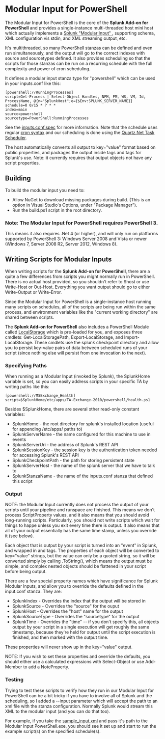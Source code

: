 Modular Input for PowerShell
============================

The Modular Input for PowerShell is the core of the **Splunk Add-on for PowerShell** and provides a single-instance multi-threaded host mini host
which actually implements a [Splunk "Modular Input" ](http://docs.splunk.com/Documentation/Splunk/latest/AdvancedDev/ModInputsIntro), 
supporting schema, XML configuration vis stdin, and XML streaming output, etc.

It's multithreaded, so many PowerShell stanzas can be defined and even run simultaneously, 
and the output will go to the correct indexes with source and sourcetypes defined.
It also provides scheduling so that the scripts for those stanzas can be run on a 
recurring schedule with the full complexity and power of cron scheduling.

It defines a modular input stanza type for "powershell" which can be used in your inputs.conf like this:

    [powershell://RunningProcesses]
    script=Get-Process | Select-Object Handles, NPM, PM, WS, VM, Id, ProcessName, @{n="SplunkHost";e={$Env:SPLUNK_SERVER_NAME}}
    schedule=0 0/15 * ? * *
    index=main
    source=powershell
    sourcetype=PowerShell:RunningProcesses

See the [inputs.conf.spec]() for more information. 
Note that the schedule uses regular [cron syntax](http://quartznet.sourceforge.net/tutorial/lesson_6.html)
and our scheduling is done using the [Quartz.Net Task Scheduler](http://quartznet.sourceforge.net/).

The host automatically converts all output to key="value" format based on public properties,
and packages the output inside <data> tags and <event> tags for Splunk's use.
Note: it currently requires that output objects not have any script properties.

Building
------------

To build the modular input you need to:

* Allow NuGet to download missing packages during build.  (This is an option in Visual Studio's Options, under "Package Manager").
* Run the build.ps1 script in the root directory.

### Note: The Modular Input for PowerShell requires PowerShell 3.

This means it also requires .Net 4 (or higher), and will only run on platforms supported by PowerShell 3: Windows Server 2008 and Vista or newer (Windows 7, Server 2008 R2, Server 2012, Windows 8).

Writing Scripts for Modular Inputs
----------------------------------

When writing scripts for the **Splunk Add-on for PowerShell**,
there are a quite a few differences from scripts you might normally run in PowerShell.
There is no actual host provided, so you shouldn't refer to $host or use Write-Host or Out-Host. 
Everything you want output should go to either Write-Output or Write-Error.

Since the Modular Input for PowerShell is a single-instance host running many scripts on schedules, 
all of the scripts are being run within the same process, 
and environment variables like the "current working directory" are shared between scripts.

The **Splunk Add-on for PowerShell** also includes a PowerShell Module called [LocalStorage](https://github.com/splunk/splunk-powershell-modularinput/tree/master/Package/windows_x86/bin/Modules/LocalStorage) 
which is pre-loaded for you, and exposes three cmdlets: Get-LocalStoragePath, Export-LocalStorage, and Import-LocalStorage. 
These cmdlets use the splunk checkpoint directory and allow you to persist 
key-value pairs of data between scheduled runs of your script 
(since nothing else will persist from one invocation to the next).

### Specifying Paths

When running as a Modular Input (invoked by Splunk), the SplunkHome variable is set, 
so you can easily address scripts in your specific TA by writing paths like this:

    [powershell://MSExchange_Health]
    script=$SplunkHome/etc/apps/TA-Exchange-2010/powershell/health.ps1

Besides $SplunkHome, there are several other read-only constant variables:

* SplunkHome - the root directory for splunk's installed location (useful for appending /etc/apps/ paths to)
* SplunkServerName - the name configured for this machine to use in events
* SplunkServerUri - the address of Splunk's REST API
* SplunkSessionKey - the session key is the authentication token needed for accessing Splunk's REST API
* SplunkCheckpointPath - the path for storing persistent state
* SplunkServerHost - the name of the splunk server that we have to talk to
* SplunkStanzaName -  the name of the inputs.conf stanza that defined this script

### Output

NOTE: the Modular Input currently does not process the output of your scripts until your pipeline and runspace are finished.
This means we don't process ScriptProperty values, and it also means that you should avoid long-running scripts.
Particularly, you should not write scripts which wait for things to happe unless you exit every time there is output.
It also means that all of your output essentially has the same time stamp, unless you override it (see below).

Each object that is output by your script is turned into an "event" in Splunk, and wrapped in <event> and <data> tags.
The properties of each object will be converted to key="value" strings, 
but the value can only be a quoted string, so it will be converted simply by calling .ToString(), 
which means the output must be simple, and complex nested objects should be flattened in your script before being output.

There are a few special property names which have significance for Splunk Modular Inputs, and allow you to
override the defaults defined in the input.conf stanza.  They are:

* SplunkIndex - Overrides the index that the output will be stored in
* SplunkSource - Overrides the "source" for the ouput
* SplunkHost - Overrides the "host" name for the output
* SplunkSourceType - Overrides the "sourcetype" for the output
* SplunkTime - Overrides the "time" -- if you don't specify this, all objects output by your script in a single execution will get roughly the same timestamp, because they're held for output until the script execution is finished, and then marked with the output time.

These properties will never show up in the key="value" output.

NOTE: If you wish to set these properties and override the defaults, you should either use a calculated expressions with Select-Object or use Add-Member to add a NoteProperty.

### Testing

Trying to test these scripts to verify how they run in our Modular Input for PowerShell can be a bit tricky 
if you have to involve all of Splunk and the scheduling, so I added a 
--input parameter which will accept the path to an xml file with the stanza configuration. 
Normally Splunk would stream this XML to the modular input (and you can do that too).

For example, if you take the [sample_input.xml](https://github.com/splunk/splunk-powershell-modularinput/blob/master/Package/README/sample_input.xml) 
and pass it's path to the Modular Input PowerShell.exe, you should see it set up and start to run the example script(s) on the specified schedule(s).

